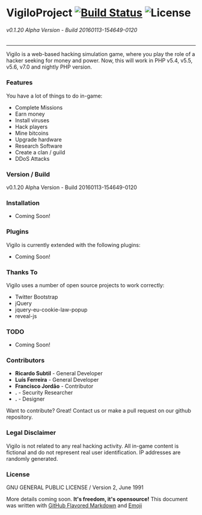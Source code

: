 # VigiloProject [![Build Status](https://travis-ci.org/vigiloproject/vigilo.svg?branch=master)](https://travis-ci.org/vigiloproject/vigilo) ![License](https://img.shields.io/badge/License-GNU_GPL-lightgrey.svg)
###### v0.1.20 Alpha Version - Build 20160113-154649-0120
------------------------------------------

Vigilo is a web-based hacking simulation game, where you play the role of a hacker seeking for money and power. Now, this will work in PHP v5.4, v5.5, v5.6, v7.0 and nightly PHP version.

### Features
You have a lot of things to do in-game:
  - Complete Missions
  - Earn money
  - Install viruses
  - Hack players
  - Mine bitcoins
  - Upgrade hardware
  - Research Software
  - Create a clan / guild
  - DDoS Attacks

### Version / Build
v0.1.20 Alpha Version - Build 20160113-154649-0120

### Installation
 - Coming Soon!

### Plugins
Vigilo is currently extended with the following plugins:
* Coming Soon!

### Thanks To
Vigilo uses a number of open source projects to work correctly:

* Twitter Bootstrap
* jQuery
* jquery-eu-cookie-law-popup
* reveal-js

### TODO
 - Coming Soon!

### Contributors
 - **Ricardo Subtil** - General Developer
 - **Luís Ferreira** - General Developer
 - **Francisco Jordão** - Contributor
 - **.** - Security Researcher
 - **.** - Designer

Want to contribute? Great! Contact us or make a pull request on our github repository.

### Legal Disclaimer
Vigilo is not related to any real hacking activity. All in-game content is fictional and do not represent real user identification. IP addresses are randomly generated.

### License
GNU GENERAL PUBLIC LICENSE / Version 2, June 1991


More details coming soon. **It's freedom, it's opensource!**
This document was written with [GitHub Flavored Markdown](https://guides.github.com/features/mastering-markdown/) and [Emoji](http://www.emoji-cheat-sheet.com/)
